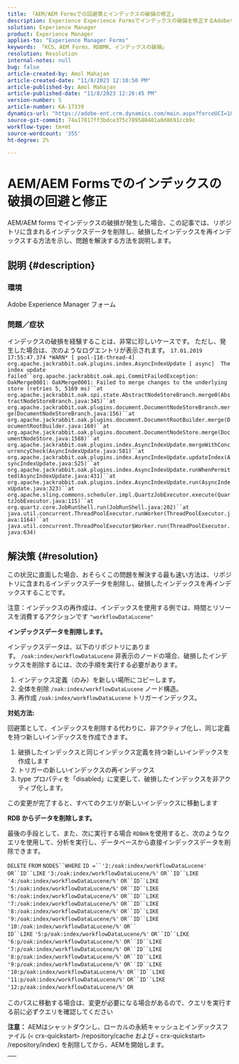 ```yaml
---
title: 「AEM/AEM Formsでの回避策とインデックスの破損の修正」
description: Experience Experience Formsでインデックスの破損を修正するAdobeを説明します。 リポジトリに含まれているインデックスデータを削除し、破損したインデックスを再インデックスします。
solution: Experience Manager
product: Experience Manager
applies-to: "Experience Manager Forms"
keywords: 「KCS、AEM Forms、RDBMK、インデックスの破損」
resolution: Resolution
internal-notes: null
bug: false
article-created-by: Amol Mahajan
article-created-date: "11/8/2023 12:10:50 PM"
article-published-by: Amol Mahajan
article-published-date: "11/8/2023 12:26:45 PM"
version-number: 5
article-number: KA-17339
dynamics-url: "https://adobe-ent.crm.dynamics.com/main.aspx?forceUCI=1&pagetype=entityrecord&etn=knowledgearticle&id=de7689d8-2f7e-ee11-8179-6045bd006704"
source-git-commit: 74a17817ff3bdce375c789580481a0d8691ccb9c
workflow-type: tm+mt
source-wordcount: '355'
ht-degree: 2%

---
```


# AEM/AEM Formsでのインデックスの破損の回避と修正


AEM/AEM forms でインデックスの破損が発生した場合、この記事では、リポジトリに含まれるインデックスデータを削除し、破損したインデックスを再インデックスする方法を示し、問題を解決する方法を説明します。

## 説明 {#description}


### <b>環境</b>

Adobe Experience Manager フォーム



### <b>問題／症状</b>

インデックスの破損を経験することは、非常に珍しいケースです。 ただし、発生した場合は、次のようなログエントリが表示されます。
`17.01.2019 17:55:47.374 *WARN* [ pool-118-thread-4]  org.apache.jackrabbit.oak.plugins.index.AsyncIndexUpdate [ async]  The index update failed``org.apache.jackrabbit.oak.api.CommitFailedException: OakMerge0001: OakMerge0001: Failed to merge changes to the underlying store (retries 5, 5169 ms)``at org.apache.jackrabbit.oak.spi.state.AbstractNodeStoreBranch.merge0(AbstractNodeStoreBranch.java:345)``at org.apache.jackrabbit.oak.plugins.document.DocumentNodeStoreBranch.merge(DocumentNodeStoreBranch.java:156)``at org.apache.jackrabbit.oak.plugins.document.DocumentRootBuilder.merge(DocumentRootBuilder.java:160)``at org.apache.jackrabbit.oak.plugins.document.DocumentNodeStore.merge(DocumentNodeStore.java:1588)``at org.apache.jackrabbit.oak.plugins.index.AsyncIndexUpdate.mergeWithConcurrencyCheck(AsyncIndexUpdate.java:581)``at org.apache.jackrabbit.oak.plugins.index.AsyncIndexUpdate.updateIndex(AsyncIndexUpdate.java:525)``at org.apache.jackrabbit.oak.plugins.index.AsyncIndexUpdate.runWhenPermitted(AsyncIndexUpdate.java:431)``at org.apache.jackrabbit.oak.plugins.index.AsyncIndexUpdate.run(AsyncIndexUpdate.java:323)``at org.apache.sling.commons.scheduler.impl.QuartzJobExecutor.execute(QuartzJobExecutor.java:115)``at org.quartz.core.JobRunShell.run(JobRunShell.java:202)``at java.util.concurrent.ThreadPoolExecutor.runWorker(ThreadPoolExecutor.java:1164)``at java.util.concurrent.ThreadPoolExecutor$Worker.run(ThreadPoolExecutor.java:634)`

## 解決策 {#resolution}


この状況に直面した場合、おそらくこの問題を解決する最も速い方法は、リポジトリに含まれるインデックスデータを削除し、破損したインデックスを再インデックスすることです。

注意：インデックスの再作成は、インデックスを使用する例では、時間とリソースを消費するアクションです `"workflowDataLucene"`

<b>インデックスデータを削除します。 </b>

インデックスデータは、以下のリポジトリにあります。 `/oak:index/workflowDataLucene` 非表示のノードの場合、破損したインデックスを削除するには、次の手順を実行する必要があります。

1. インデックス定義（のみ）を新しい場所にコピーします。
2. 全体を削除 `/oak:index/workflowDataLucene` ノード構造。
3. 再作成 `/oak:index/workflowDataLucene` トリガーインデックス。


<b>対処方法:</b>

回避策として、インデックスを削除する代わりに、非アクティブ化し、同じ定義を持つ新しいインデックスを作成できます。

1. 破損したインデックスと同じインデックス定義を持つ新しいインデックスを作成します
2. トリガーの新しいインデックスの再インデックス
3. type プロパティを「disabled」に変更して、破損したインデックスを非アクティブ化します。


この変更が完了すると、すべてのクエリが新しいインデックスに移動します

<b>RDB からデータを削除します。</b>

最後の手段として、また、次に実行する場合 `RDBmk`を使用すると、次のようなクエリを使用して、分析を実行し、データベースから直接インデックスデータを削除できます。

`DELETE` `FROM` `NODES``WHERE`
`ID =``'2:/oak:index/workflowDataLucene'` `OR``ID``LIKE` `'3:/oak:index/workflowDataLucene/%'` `OR``ID``LIKE` `'4:/oak:index/workflowDataLucene/%'` `OR``ID``LIKE` `'5:/oak:index/workflowDataLucene/%'` `OR``ID``LIKE` `'6:/oak:index/workflowDataLucene/%'` `OR``ID``LIKE` `'7:/oak:index/workflowDataLucene/%'` `OR``ID``LIKE` `'8:/oak:index/workflowDataLucene/%'` `OR``ID``LIKE` `'9:/oak:index/workflowDataLucene/%'` `OR``ID``LIKE` `'10:/oak:index/workflowDataLucene/%'` `OR`` ` <br>`ID``LIKE` `'5:p/oak:index/workflowDataLucene/%'` `OR``ID``LIKE` `'6:p/oak:index/workflowDataLucene/%'` `OR``ID``LIKE` `'7:p/oak:index/workflowDataLucene/%'` `OR``ID``LIKE` `'8:p/oak:index/workflowDataLucene/%'` `OR``ID``LIKE` `'9:p/oak:index/workflowDataLucene/%'` `OR``ID``LIKE` `'10:p/oak:index/workflowDataLucene/%'` `OR``ID``LIKE` `'11:p/oak:index/workflowDataLucene/%'` `OR``ID``LIKE` `'12:p/oak:index/workflowDataLucene/%'` `OR`<br> <br>
このパスに移動する場合は、変更が必要になる場合があるので、クエリを実行する前に必ずクエリを確認してください

<b>注意：</b> AEMはシャットダウンし、ローカルの永続キャッシュとインデックスファイル (`<` crx-quickstart`>` /repository/cache および `<` crx-quickstart`>` /repository/index) を削除してから、AEMを開始します。


|   |
| --- |

